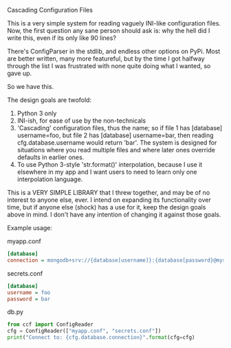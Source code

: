 Cascading Configuration Files

This is a very simple system for reading vaguely INI-like configuration files. Now, the first question any sane
person should ask is: why the hell did I write this, even if its only like 90 lines?

There's ConfigParser in the stdlib, and endless other options on PyPi. Most are better written, many more
featureful, but by the time I got halfway through the list I was frustrated with none quite doing what I wanted,
so gave up.

So we have this.

The design goals are twofold:
1. Python 3 only
2. INI-ish, for ease of use by the non-technicals
3. 'Cascading' configuration files, thus the name; so if file 1 has [database] username=foo, but file 2 has
       [database] username=bar, then reading cfg.database.username would return 'bar'. The system is designed for
       situations where you read multiple files and where later ones override defaults in earlier ones.
4. To use Python 3-style 'str.format()' interpolation, because I use it elsewhere in my app and I want users to
       need to learn only one interpolation language.

This is a VERY SIMPLE LIBRARY that I threw together, and may be of no interest to anyone else, ever. I intend on
expanding its functionality over time, but if anyone else (shock) has a use for it, keep the design goals above in
mind. I don't have any intention of changing it against those goals.

Example usage:

myapp.conf
```ini
[database]
connection = mongodb+srv://{database[username]}:{database[password}@myservice.mongodb.net/test
```

secrets.conf
```ini
[database]
username = foo
password = bar
```

db.py
```python
from ccf import ConfigReader
cfg = ConfigReader(["myapp.conf", "secrets.conf"])
print("Connect to: {cfg.database.connection}".format(cfg=cfg)
```